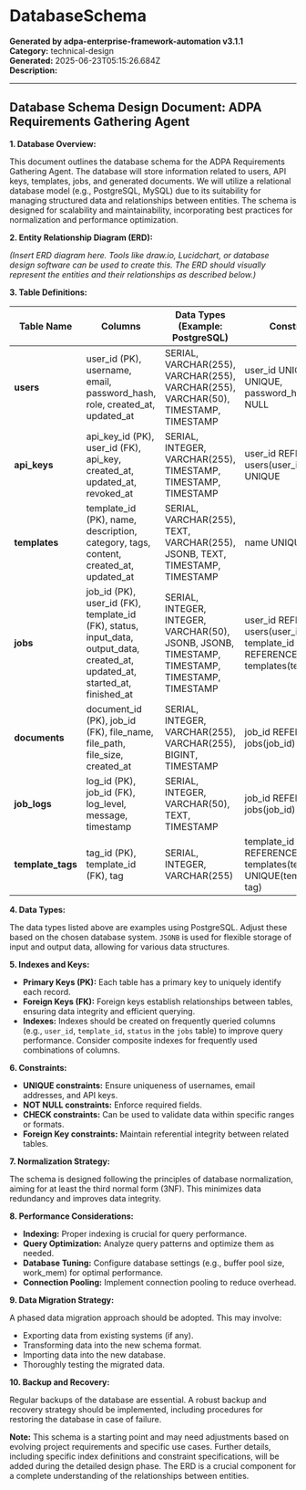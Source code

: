# DatabaseSchema

**Generated by adpa-enterprise-framework-automation v3.1.1**  
**Category:** technical-design  
**Generated:** 2025-06-23T05:15:26.684Z  
**Description:** 

---

## Database Schema Design Document: ADPA Requirements Gathering Agent

**1. Database Overview:**

This document outlines the database schema for the ADPA Requirements Gathering Agent. The database will store information related to users, API keys, templates, jobs, and generated documents.  We will utilize a relational database model (e.g., PostgreSQL, MySQL) due to its suitability for managing structured data and relationships between entities.  The schema is designed for scalability and maintainability, incorporating best practices for normalization and performance optimization.

**2. Entity Relationship Diagram (ERD):**

*(Insert ERD diagram here.  Tools like draw.io, Lucidchart, or database design software can be used to create this. The ERD should visually represent the entities and their relationships as described below.)*

**3. Table Definitions:**

| Table Name          | Columns                                                                     | Data Types (Example: PostgreSQL) | Constraints                                                              |
|----------------------|-----------------------------------------------------------------------------|------------------------------------|---------------------------------------------------------------------------|
| **users**            | user_id (PK), username, email, password_hash, role, created_at, updated_at | SERIAL, VARCHAR(255), VARCHAR(255), VARCHAR(255), VARCHAR(50), TIMESTAMP, TIMESTAMP | user_id UNIQUE, email UNIQUE, password_hash NOT NULL                     |
| **api_keys**         | api_key_id (PK), user_id (FK), api_key, created_at, updated_at, revoked_at | SERIAL, INTEGER, VARCHAR(255), TIMESTAMP, TIMESTAMP, TIMESTAMP         | user_id REFERENCES users(user_id), api_key UNIQUE                         |
| **templates**        | template_id (PK), name, description, category, tags, content, created_at, updated_at | SERIAL, VARCHAR(255), TEXT, VARCHAR(255), JSONB, TEXT, TIMESTAMP, TIMESTAMP | name UNIQUE                                                              |
| **jobs**             | job_id (PK), user_id (FK), template_id (FK), status, input_data, output_data, created_at, updated_at, started_at, finished_at | SERIAL, INTEGER, INTEGER, VARCHAR(50), JSONB, JSONB, TIMESTAMP, TIMESTAMP, TIMESTAMP, TIMESTAMP | user_id REFERENCES users(user_id), template_id REFERENCES templates(template_id) |
| **documents**        | document_id (PK), job_id (FK), file_name, file_path, file_size, created_at | SERIAL, INTEGER, VARCHAR(255), VARCHAR(255), BIGINT, TIMESTAMP       | job_id REFERENCES jobs(job_id)                                         |
| **job_logs**         | log_id (PK), job_id (FK), log_level, message, timestamp                   | SERIAL, INTEGER, VARCHAR(50), TEXT, TIMESTAMP                           | job_id REFERENCES jobs(job_id)                                         |
| **template_tags**     | tag_id (PK), template_id (FK), tag                                       | SERIAL, INTEGER, VARCHAR(255)                                        | template_id REFERENCES templates(template_id), UNIQUE(template_id, tag) |


**4. Data Types:**

The data types listed above are examples using PostgreSQL.  Adjust these based on the chosen database system.  `JSONB` is used for flexible storage of input and output data, allowing for various data structures.

**5. Indexes and Keys:**

* **Primary Keys (PK):**  Each table has a primary key to uniquely identify each record.
* **Foreign Keys (FK):** Foreign keys establish relationships between tables, ensuring data integrity and efficient querying.
* **Indexes:**  Indexes should be created on frequently queried columns (e.g., `user_id`, `template_id`, `status` in the `jobs` table) to improve query performance.  Consider composite indexes for frequently used combinations of columns.


**6. Constraints:**

* **UNIQUE constraints:**  Ensure uniqueness of usernames, email addresses, and API keys.
* **NOT NULL constraints:** Enforce required fields.
* **CHECK constraints:** Can be used to validate data within specific ranges or formats.
* **Foreign Key constraints:** Maintain referential integrity between related tables.


**7. Normalization Strategy:**

The schema is designed following the principles of database normalization, aiming for at least the third normal form (3NF). This minimizes data redundancy and improves data integrity.

**8. Performance Considerations:**

* **Indexing:**  Proper indexing is crucial for query performance.
* **Query Optimization:**  Analyze query patterns and optimize them as needed.
* **Database Tuning:** Configure database settings (e.g., buffer pool size, work_mem) for optimal performance.
* **Connection Pooling:** Implement connection pooling to reduce overhead.


**9. Data Migration Strategy:**

A phased data migration approach should be adopted.  This may involve:
* Exporting data from existing systems (if any).
* Transforming data into the new schema format.
* Importing data into the new database.
* Thoroughly testing the migrated data.

**10. Backup and Recovery:**

Regular backups of the database are essential.  A robust backup and recovery strategy should be implemented, including procedures for restoring the database in case of failure.


**Note:** This schema is a starting point and may need adjustments based on evolving project requirements and specific use cases.  Further details, including specific index definitions and constraint specifications, will be added during the detailed design phase.  The ERD is a crucial component for a complete understanding of the relationships between entities.
